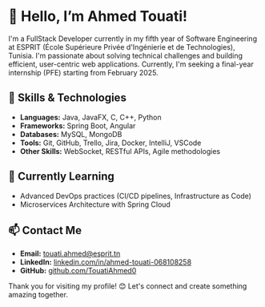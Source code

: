 # 👋 Hello, I’m Ahmed Touati!

I'm a FullStack Developer currently in my fifth year of Software Engineering at ESPRIT (École Supérieure Privée d'Ingénierie et de Technologies), Tunisia. I'm passionate about solving technical challenges and building efficient, user-centric web applications. Currently, I'm seeking a final-year internship (PFE) starting from February 2025.

## 🚀 Skills & Technologies

- **Languages:** Java, JavaFX, C, C++, Python
- **Frameworks:** Spring Boot, Angular
- **Databases:** MySQL, MongoDB
- **Tools:** Git, GitHub, Trello, Jira, Docker, IntelliJ, VSCode
- **Other Skills:** WebSocket, RESTful APIs, Agile methodologies

## 🌱 Currently Learning

- Advanced DevOps practices (CI/CD pipelines, Infrastructure as Code)
- Microservices Architecture with Spring Cloud

## 📫 Contact Me

- **Email:** [touati.ahmed@esprit.tn](mailto:touati.ahmed@esprit.tn)
- **LinkedIn:** [linkedin.com/in/ahmed-touati-068108258](https://linkedin.com/in/ahmed-touati-068108258)
- **GitHub:** [github.com/TouatiAhmed0](https://github.com/TouatiAhmed0)

Thank you for visiting my profile! 😊 Let's connect and create something amazing together.
